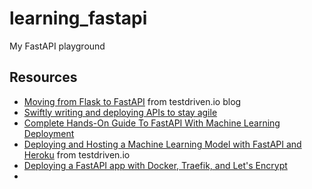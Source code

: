 # learning_fastapi
My FastAPI playground

## Resources

* [Moving from Flask to FastAPI](https://testdriven.io/blog/moving-from-flask-to-fastapi/) from testdriven.io blog
* [Swiftly writing and deploying APIs to stay agile](https://radix.ai/blog/2020/12/swiftly-writing-and-deploying-apis-to-stay-agile/)
* [Complete Hands-On Guide To FastAPI With Machine Learning Deployment](https://analyticsindiamag.com/complete-hands-on-guide-to-fastapi-with-machine-learning-deployment/)
* [Deploying and Hosting a Machine Learning Model with FastAPI and Heroku](https://testdriven.io/blog/fastapi-machine-learning/) from testdriven.io
* [Deploying a FastAPI app with Docker, Traefik, and Let's Encrypt](https://www.valentinog.com/blog/traefik/)
*

